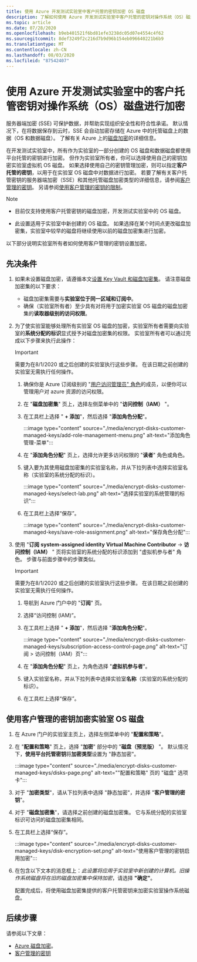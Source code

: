 ```yaml
---
title: 使用 Azure 开发测试实验室中客户托管的密钥加密 OS 磁盘
description: 了解如何使用 Azure 开发测试实验室中客户托管的密钥对操作系统（OS）磁盘进行加密。
ms.topic: article
ms.date: 07/28/2020
ms.openlocfilehash: b9eb401521f6bd81efe3238dc05d07e4554c4f62
ms.sourcegitcommit: 8def3249f2c216d7b9d96b154eb096640221b6b9
ms.translationtype: MT
ms.contentlocale: zh-CN
ms.lasthandoff: 08/03/2020
ms.locfileid: "87542407"
---
```

# <a name="encrypt-operating-system-os-disks-using-customer-managed-keys-in-azure-devtest-labs"></a>使用 Azure 开发测试实验室中的客户托管密钥对操作系统（OS）磁盘进行加密
服务器端加密 (SSE) 可保护数据，并帮助实现组织安全性和符合性承诺。 默认情况下，在将数据保存到云时，SSE 会自动加密存储在 Azure 中的托管磁盘上的数据（OS 和数据磁盘）。 了解有关 Azure 上的[磁盘加密](../virtual-machines/windows/disk-encryption.md)的详细信息。 

在开发测试实验室中，所有作为实验室的一部分创建的 OS 磁盘和数据磁盘都使用平台托管的密钥进行加密。 但作为实验室所有者，你可以选择使用自己的密钥加密实验室虚拟机 OS 磁盘。 如果选择使用自己的密钥管理加密，则可以指定**客户托管的密钥**，以用于在实验室 OS 磁盘中对数据进行加密。 若要了解有关客户托管密钥的服务器端加密（SSE）和其他托管磁盘加密类型的详细信息，请参阅[客户管理的密钥](../virtual-machines/windows/disk-encryption.md#customer-managed-keys)。 另请参阅[使用客户管理的密钥的限制](../virtual-machines/windows/disks-enable-customer-managed-keys-portal.md#restrictions)。


> [!NOTE]
> - 目前仅支持使用客户托管密钥的磁盘加密，开发测试实验室中的 OS 磁盘。 
> 
> - 此设置适用于实验室中新创建的 OS 磁盘。 如果选择在某个时间点更改磁盘加密集，实验室中较早的磁盘将继续使用以前的磁盘加密集进行加密。 

以下部分说明实验室所有者如何使用客户管理的密钥设置加密。

## <a name="pre-requisites"></a>先决条件

1. 如果未设置磁盘加密，请遵循本文[设置 Key Vault 和磁盘加密集](../virtual-machines/windows/disks-enable-customer-managed-keys-portal.md#set-up-your-azure-key-vault)。 请注意磁盘加密集的以下要求： 

    - 磁盘加密集需要与**实验室位于同一区域和订阅中**。 
    - 确保（实验室所有者）至少具有对将用于加密实验室 OS 磁盘的磁盘加密集的**读取器级别的访问权限**。  
2. 为了使实验室能够处理所有实验室 OS 磁盘的加密，实验室所有者需要向实验室的**系统分配的标识**显式授予对磁盘加密集的权限。 实验室所有者可以通过完成以下步骤来执行此操作：

    > [!IMPORTANT]
    > 需要为在8/1/2020 或之后创建的实验室执行这些步骤。 在该日期之前创建的实验室无需执行任何操作。

    1. 确保你是 Azure 订阅级别的 "[用户访问管理员" 角色](../role-based-access-control/built-in-roles.md#user-access-administrator)的成员，以便你可以管理用户对 azure 资源的访问权限。 
    1. 在 "**磁盘加密集**" 页上，选择左侧菜单中的 "**访问控制（IAM）** "。 
    1. 在工具栏上选择 " **+ 添加**"，然后选择 "**添加角色分配**"。  

        :::image type="content" source="./media/encrypt-disks-customer-managed-keys/add-role-management-menu.png" alt-text="添加角色管理-菜单":::
    1. 在 "**添加角色分配**" 页上，选择允许更多访问权限的 "**读者**" 角色或角色。 
    1. 键入要为其使用磁盘加密集的实验室名称，并从下拉列表中选择实验室名称（实验室的系统分配的标识）。 
    
        :::image type="content" source="./media/encrypt-disks-customer-managed-keys/select-lab.png" alt-text="选择实验室的系统管理的标识":::        
    1. 在工具栏上选择“保存”。 

        :::image type="content" source="./media/encrypt-disks-customer-managed-keys/save-role-assignment.png" alt-text="保存角色分配":::
3. 使用 "**订阅** **system-assigned identity** **Virtual Machine Contributor**  ->  **访问控制（IAM）** " 页将实验室的系统分配的标识添加到 "虚拟机参与者" 角色。 步骤与前面步骤中的步骤类似。 

    > [!IMPORTANT]
    > 需要为在8/1/2020 或之后创建的实验室执行这些步骤。 在该日期之前创建的实验室无需执行任何操作。

    1. 导航到 Azure 门户中的 "**订阅**" 页。 
    1. 选择“访问控制 (IAM)”。 
    1. 在工具栏上选择 " **+ 添加**"，然后选择 "**添加角色分配**"。 
    
        :::image type="content" source="./media/encrypt-disks-customer-managed-keys/subscription-access-control-page.png" alt-text="订阅 > 访问控制（IAM）页":::
    1. 在 "**添加角色分配**" 页上，为角色选择 "**虚拟机参与者**"。
    1. 键入实验室名称，并从下拉列表中选择实验室**名称**（实验室的系统分配的标识）。 
    1. 在工具栏上选择“保存”。 

## <a name="encrypt-lab-os-disks-with-a-customer-managed-key"></a>使用客户管理的密钥加密实验室 OS 磁盘 

1. 在 Azure 门户的实验室主页上，选择左侧菜单中的 "**配置和策略**"。 
1. 在 "**配置和策略**" 页上，选择 "**加密**" 部分中的 "**磁盘（预览版）** "。 默认情况下，**使用平台托管密钥**将**加密类型**设置为 "静态加密"。

    :::image type="content" source="./media/encrypt-disks-customer-managed-keys/disks-page.png" alt-text=""配置和策略" 页的 "磁盘" 选项卡":::
1. 对于 "**加密类型**"，请从下拉列表中选择 "静态加密"，并选择 "**客户管理的密钥**"。 
1. 对于 "**磁盘加密集**"，请选择之前创建的磁盘加密集。 它与系统分配的实验室标识可访问的磁盘加密集相同。
1. 在工具栏上选择“保存”。 

    :::image type="content" source="./media/encrypt-disks-customer-managed-keys/disk-encryption-set.png" alt-text="使用客户管理的密钥启用加密":::
1. 在包含以下文本的消息框上：*此设置将应用于实验室中新创建的计算机。旧操作系统磁盘将在旧的磁盘加密集中保持加密*，请选择 **"确定"**。 

    配置完成后，将使用磁盘加密集提供的客户托管密钥来加密实验室操作系统磁盘。 

## <a name="next-steps"></a>后续步骤
请参阅以下文章： 

- [Azure 磁盘加密](../virtual-machines/windows/disk-encryption.md)。 
- [客户管理的密钥](../virtual-machines/windows/disk-encryption.md#customer-managed-keys) 